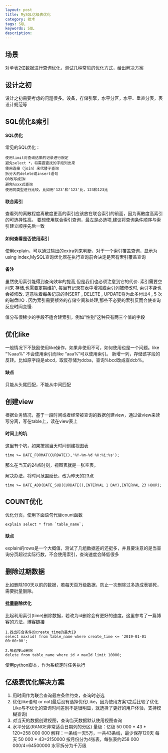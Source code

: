 ```yaml
---
layout: post
title: MySQL亿级表优化
category: 技术
tags: SQL
keywords: SQL
description: 
---
```

## 场景

对单表2亿数据进行查询优化，测试几种常见的优化方式，给出解决方案

## 设计之初
设计之初需要考虑的问题很多。设备，存储引擎，水平分区，水平、垂直分表，表设计规范等

<!-- more-->

## SQL优化&索引

#### SQL优化

常见的SQL优化：

    使用limit对查询结果的记录进行限定
    避免select *，将需要查找的字段列出来
    使用连接（join）来代替子查询
    拆分大的delete或insert语句
    OR改写成IN
    避免%xxx式查询
    使用同类型进行比较，比如用'123'和'123'比，123和123比

#### 联合索引

查看列的离散程度离散度更高的索引应该放在联合索引的前面，因为离散度高索引的可选择性高。
要想使用联合索引查询，最左是必选项,建议将查询条件顺序与索引建立顺序先后一致

#### 如何查看是否使用索引
使用explain，可以通过输出的extra列来判断，对于一个索引覆盖查询，显示为using index,MySQL查询优化器在执行查询前会决定是否有索引覆盖查询

#### 备注

虽然使用索引能得到查询效率的提高,但是我们也必须注意到它的代价. 索引需要空间来 存储,也需要定期维护, 每当有记录在表中增减或索引列被修改时, 索引本身也会被修改. 这意味着每条记录的INSERT , DELETE , UPDATE将为此多付出4 , 5 次的磁盘I/O . 因为索引需要额外的存储空间和处理,那些不必要的索引反而会使查询反应时间变慢.

值分布很稀少的字段不适合建索引，例如"性别"这种只有两三个值的字段

## 优化like

一般情况下不鼓励使用like操作，如果非使用不可，如何使用也是一个问题。like “%aaa%” 不会使用索引而like “aaa%”可以使用索引。 新增一列，存储该字段的反转。比如原字段是abcd，取反存储为dcba，查询%bcd改成查dcb%。

#### 缺点

只能从头尾匹配，不能从中间匹配

## 创建view

根据业务情况，基于一段时间或者经常被查询的数据创建view，通过做view来读写分离，写在table上，读在view表上

#### 时间上的坑

这里有个坑，如果按照当天时间创建视图表
    
    time >= DATE_FORMAT(CURDATE(),'%Y-%m-%d %H:%i:%s');

那么在当天的24点时刻，视图表就是一张空表。

解决办法，将时间范围延长，改为昨天的23点

    time >= DATE_ADD(DATE_SUB(CURDATE(),INTERVAL 1 DAY),INTERVAL 23 HOUR);


## COUNT优化
优化分页，使用下面语句代替count函数

    explain select * from `table_name`;
    
    
#### 缺点

explain的rows是一个大概值，测试了几组数据差的还挺多，并且要注意的是当查询分页超过实际行数，不会使用索引，查询速度会降低很多

## 删除过期数据

比如删除100天以前的数据，若每天百万级数据，防止一次删除过多造成表锁死，需要批量删除。

#### 批量删除优化

比起利用索引(time)删除数据，若改为id删除会有更好的速度。这里参考了一篇博客的方法，[博客链接](https://www.cnblogs.com/luckygxf/p/7128788.html)

    1.找出符合条件的create_time的最大ID
    select max(id) from table_name where create_time <= '2019-01-01 00:00:00';
    
    2.接着按id删除
    delete from table_name where id < maxId limit 10000;

使用python脚本，作为系统定时任务执行

## 亿级表优化解决方案

1. 用时间作为联合查询最左条件约束，查询时必选
2. 优化like语句 or not(最后没有选择优化Like，因为使用方案1之后比较了优化Like与不优化的查询时间差别不是很明显，就选择了更好的用户体验，支持模糊查询)
3. 对当天的数据创建视图，查询当天数据默认使用视图查询
4. 水平分区(RANGE非常适合日期列的分区)
量级：亿级 50 000 * 43 * 120=258 000 000
解释：一条线一天5万，一共43条线，最少保存120天
每天 50 000 * 43=2150000
按月份分为4张表，每张表约258 000 000/4=64500000  水平拆分为千万级
